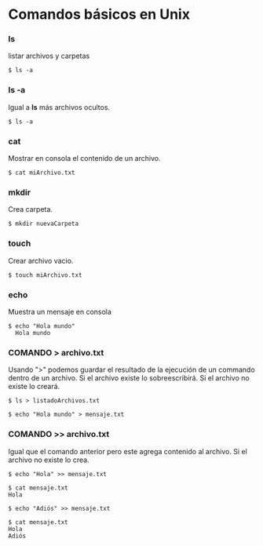 # Comandos básicos en Unix

### ls
listar archivos y carpetas

```shell
$ ls -a
```

### ls -a
Igual a **ls** más archivos ocultos.

```shell
$ ls -a
```

### cat
Mostrar en consola el contenido de un archivo.

```shell
$ cat miArchivo.txt
```

### mkdir
Crea carpeta.

```shell
$ mkdir nuevaCarpeta
```

### touch
Crear archivo vacio.

```shell
$ touch miArchivo.txt
```

### echo
Muestra un mensaje en consola

```shell
$ echo "Hola mundo"
  Hola mundo
```

### COMANDO > archivo.txt
Usando ">" podemos guardar el resultado de la ejecución de un commando dentro de un archivo. Si el archivo existe lo sobreescribirá. Si el archivo no existe lo creará.

```shell
$ ls > listadoArchivos.txt
```
```shell
$ echo "Hola mundo" > mensaje.txt
```

### COMANDO >> archivo.txt
Igual que el comando anterior pero este agrega contenido al archivo. Si el archivo no existe lo crea.

```shell
$ echo "Hola" >> mensaje.txt

$ cat mensaje.txt
Hola

$ echo "Adiós" >> mensaje.txt

$ cat mensaje.txt
Hola
Adiós
```

